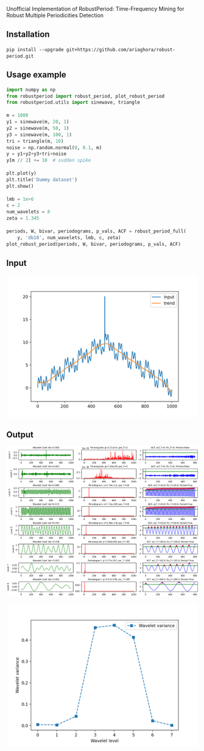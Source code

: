 Unofficial Implementation of RobustPeriod: Time-Frequency Mining for Robust Multiple Periodicities Detection

## Installation
`pip install --upgrade git+https://github.com/ariaghora/robust-period.git`

## Usage example
```python
import numpy as np
from robustperiod import robust_period, plot_robust_period
from robustperiod.utils import sinewave, triangle

m = 1000
y1 = sinewave(m, 20, 1)
y2 = sinewave(m, 50, 1)
y3 = sinewave(m, 100, 1)
tri = triangle(m, 10)
noise = np.random.normal(0, 0.1, m)
y = y1+y2+y3+tri+noise
y[m // 2] += 10  # sudden spike

plt.plot(y)
plt.title('Dummy dataset')
plt.show()

lmb = 1e+6
c = 2
num_wavelets = 8
zeta = 1.345

periods, W, bivar, periodograms, p_vals, ACF = robust_period_full(
    y, 'db10', num_wavelets, lmb, c, zeta)
plot_robust_period(periods, W, bivar, periodograms, p_vals, ACF)
```

## Input
<p align="center">
  <img src="resources/input.png" width=500/>
</p>

## Output
<p align="center">
  <img src="resources/full.png" width=600/>
</p>

<p align="center">
  <img src="resources/variance.png" width=500/>
</p>
